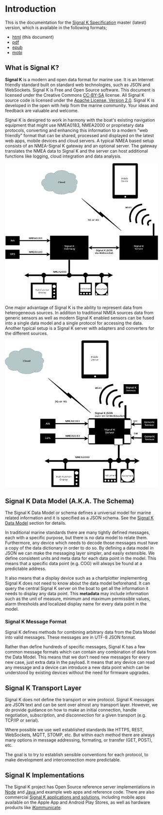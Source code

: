 # Introduction

This is the documentation for the [Signal K Specification](https://github.com/signalk/specification) master (latest)
version, which is available in the following formats;

* [html](http://signalk.org/specification/master/) (this document)
* [pdf](http://signalk.org/specification/master/signalk_master.pdf)
* [epub](http://signalk.org/specification/master/signalk_master.epub)
* [mobi](http://signalk.org/specification/master/signalk_master.mobi)

## What is Signal K?

**Signal K** is a modern and open data format for marine use. It is an Internet friendly standard built on standard web
technologies, such as JSON and WebSockets. Signal K is Free and Open Source software. This document is licensed under
the Creative Commons [CC-BY-SA](https://creativecommons.org/licenses/by-sa/4.0/) license. All Signal K source code is
licensed under the [Apache License, Version 2.0](https://www.apache.org/licenses/LICENSE-2.0). Signal K is developed in
the open with help from the marine community. Your ideas and feedback are valuable and welcome.

Signal K is designed to work in harmony with the boat's existing navigation equipment that might use NMEA0183, NMEA2000 or proprietary data protocols, converting and enhancing this information to a modern "web friendly" format that can be shared, processed and displayed on the latest web apps, mobile devices and cloud servers.
A typical NMEA based setup consists of an NMEA-Signal K gateway and an optional server. The gateway translates the NMEA data to Signal K and the server can host additional functions like logging, cloud integration and data analysis.

![Gateway and Server setup](gateway_and_server.png)

One major advantage of Signal K is the ability to represent data from heterogeneous sources. In addition to traditional NMEA sources data from generic sensors as well as modern Signal K enabled sensors can be fused into a single data model and a single protocol for accessing the data. Another typical setup is a Signal K server with adapters and converters for the different sources.

![Server only setup](server_only.png)

## Signal K Data Model (A.K.A. The Schema)

The Signal K Data Model or schema defines a universal model for marine related information and it is specified as a JSON
schema. See the [Signal K Data Model](data_model.md) section for details.

In traditional marine standards there are many tightly defined messages, each with a specific purpose, but there is no
data model to relate them. Furthermore, any device which needs to decode those messages must have a copy of the data
dictionary in order to do so. By defining a data model in JSON we can make the messaging layer simpler, and easily
extensible. We define consistent units and meta data for each data point in the model. This means that a specific data
point (e.g. COG) will always be found at a predictable address.

It also means that a display device such as a chartplotter implementing Signal K does not need to know about the data
model beforehand. It can query the central Signal K server on the boat to get all the information it needs to display
any data point. This **metadata** may include information such as the unit of measure, minimum and maximum permissible
values, alarm thresholds and localized display name for every data point in the model.

### Signal K Message Format

Signal K defines methods for combining arbitrary data from the Data Model into valid messages. These messages are in
UTF-8 JSON format.

Rather than define hundreds of specific messages, Signal K has a few common message formats which can contain any
combination of data from the Data Model. This means that we don’t need new messages for every new case, just extra data
in the payload. It means that any device can read any message and a device can introduce a new data point which can be
understood by existing devices without the need for firmware upgrades.

## Signal K Transport Layer

Signal K does not define the transport or wire protocol. Signal K messages are JSON text and can be sent over almost any
transport layer. However, we do provide guidance on how to make an initial connection, handle negotiation,
subscription, and disconnection for a given transport (e.g. TCP/IP or serial).

Where possible we use well established standards like HTTPS, REST, WebSockets, MQTT, STOMP, etc. But within each method
there are always many options in message addressing, formating, or transfer (GET, POST), etc.

The goal is to try to establish sensible conventions for each protocol, to make development and interconnection more
predictable.

## Signal K Implementations

The Signal K project has Open Source reference server implementations in  [Node](https://github.com/SignalK/signalk-server-node) and [Java ](https://github.com/SignalK/signalk-server-java)  and example web apps and reference code.
There are also commercial [Signal K applications and solutions](http://signalk.org/applications_solutions.html), including mobile apps available on the Apple App and Android Play Stores, as well as hardware products like [iKommunicate](http://ikommunicate.com/).
